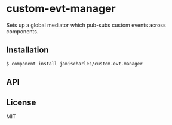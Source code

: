 
# custom-evt-manager

  Sets up a global mediator which pub-subs custom events across components.

## Installation

    $ component install jamischarles/custom-evt-manager

## API

   

## License

  MIT
